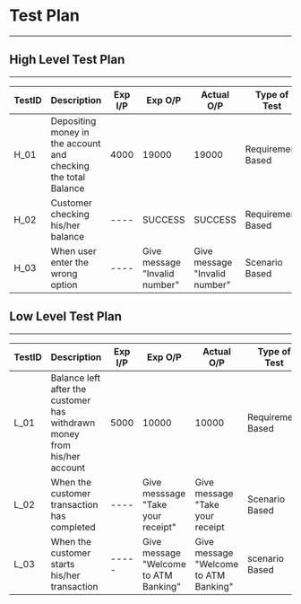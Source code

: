 # Test Plan

---

## High Level Test Plan

---

| TestID | Description                                                                                                                                  | Exp I/P | Exp O/P                       | Actual O/P                    | Type of Test      |
| ------ | -------------------------------------------------------------------------------------------------------------------------------------------- | ------- | ----------------------------- | ----------------------------- | ----------------- |
| H_01   | Depositing money in the account and checking the total Balance                 | 4000     | 19000                         | 19000                         | Requirement Based |
| H_02   | Customer checking his/her balance                                                                                                        | ----    | SUCCESS                       | SUCCESS                       | Requirement Based |
| H_03   | When user enter the wrong option                                                                                                | ----    | Give message "Invalid number" | Give message "Invalid number" | Scenario Based    |
## Low Level Test Plan

---

| TestID | Description                                                                                 | Exp I/P       | Exp O/P                  | Actual O/P               | Type of Test      |
| ------ | ------------------------------------------------------------------------------------------- | ------------- | ------------------------ | ------------------------ | ----------------- |
| L_01   | Balance left after the customer has withdrawn money from his/her account             |   5000      | 10000                      | 10000                     | Requirement Based |
| L_02   | When the customer transaction has completed                          | ----           | Give messsage "Take your receipt"                    | Give message "Take your receipt                    | Scenario Based |
| L_03   | When the customer starts his/her transaction               | -----       | Give message "Welcome to ATM Banking"                   | Give message "Welcome to ATM Banking"                   | scenario Based |
